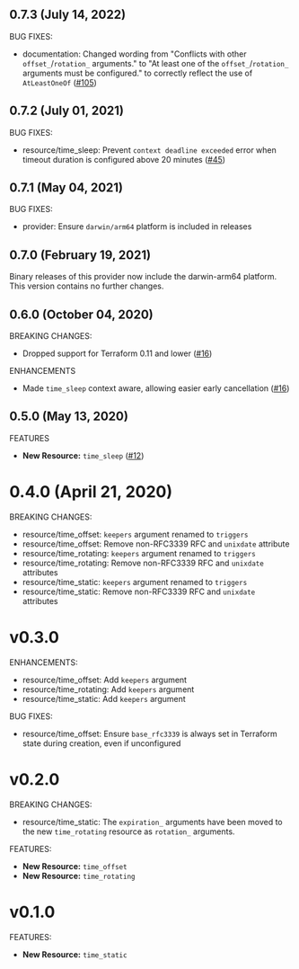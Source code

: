## 0.7.3 (July 14, 2022)

BUG FIXES:

* documentation: Changed wording from "Conflicts with other `offset_`/`rotation_` arguments." to "At least one of the `offset_`/`rotation_` arguments must be configured." to correctly reflect the use of `AtLeastOneOf` ([#105](https://github.com/hashicorp/terraform-provider-time/pull/105)) 

## 0.7.2 (July 01, 2021)

BUG FIXES:

* resource/time_sleep: Prevent `context deadline exceeded` error when timeout duration is configured above 20 minutes ([#45](https://github.com/hashicorp/terraform-provider-time/issues/45))

## 0.7.1 (May 04, 2021)

BUG FIXES:

* provider: Ensure `darwin/arm64` platform is included in releases

## 0.7.0 (February 19, 2021)

Binary releases of this provider now include the darwin-arm64 platform. This version contains no further changes.

## 0.6.0 (October 04, 2020)

BREAKING CHANGES:

* Dropped support for Terraform 0.11 and lower ([#16](https://github.com/hashicorp/terraform-provider-time/issues/16))

ENHANCEMENTS

* Made `time_sleep` context aware, allowing easier early cancellation ([#16](https://github.com/hashicorp/terraform-provider-time/issues/16))

## 0.5.0 (May 13, 2020)

FEATURES

* **New Resource:** `time_sleep` ([#12](https://github.com/hashicorp/terraform-provider-time/issues/12))

# 0.4.0 (April 21, 2020)

BREAKING CHANGES:

* resource/time_offset: `keepers` argument renamed to `triggers`
* resource/time_offset: Remove non-RFC3339 RFC and `unixdate` attribute
* resource/time_rotating: `keepers` argument renamed to `triggers`
* resource/time_rotating: Remove non-RFC3339 RFC and `unixdate` attributes
* resource/time_static: `keepers` argument renamed to `triggers`
* resource/time_static: Remove non-RFC3339 RFC and `unixdate` attributes

# v0.3.0

ENHANCEMENTS:

* resource/time_offset: Add `keepers` argument
* resource/time_rotating: Add `keepers` argument
* resource/time_static: Add `keepers` argument

BUG FIXES:

* resource/time_offset: Ensure `base_rfc3339` is always set in Terraform state during creation, even if unconfigured

# v0.2.0

BREAKING CHANGES:

* resource/time_static: The `expiration_` arguments have been moved to the new `time_rotating` resource as `rotation_` arguments.

FEATURES:

* **New Resource:** `time_offset`
* **New Resource:** `time_rotating`

# v0.1.0

FEATURES:

* **New Resource:** `time_static`

